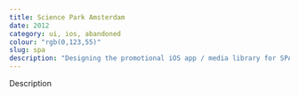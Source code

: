 ```yaml
---
title: Science Park Amsterdam
date: 2012
category: ui, ios, abandoned
colour: "rgb(0,123,55)"
slug: spa
description: "Designing the promotional iOS app / media library for SPA."
---
```


Description